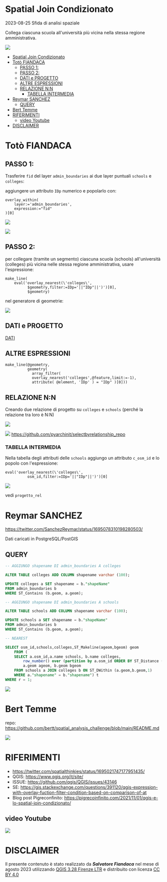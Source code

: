 # Spatial Join Condizionato

2023-08-25 Sfida di analisi spaziale

Collega ciascuna scuola all'università più vicina nella stessa regione amministrativa.

![](https://pbs.twimg.com/media/F4Xs3mOb0AAeO6F?format=jpg&name=large)

<!-- TOC -->

- [Spatial Join Condizionato](#spatial-join-condizionato)
- [Totò FIANDACA](#totò-fiandaca)
  - [PASSO 1:](#passo-1)
  - [PASSO 2:](#passo-2)
  - [DATI e PROGETTO](#dati-e-progetto)
  - [ALTRE ESPRESSIONI](#altre-espressioni)
  - [RELAZIONE N:N](#relazione-nn)
    - [TABELLA INTERMEDIA](#tabella-intermedia)
- [Reymar SANCHEZ](#reymar-sanchez)
  - [QUERY](#query)
- [Bert Temme](#bert-temme)
- [RIFERIMENTI](#riferimenti)
  - [video Youtube](#video-youtube)
- [DISCLAIMER](#disclaimer)

<!-- /TOC -->

# Totò FIANDACA

## PASSO 1:

Trasferire `fid` del layer `admin_boundaries` ai due layer puntuali `schools` e `colleges`:

aggiungere un attributo `IDp` numerico e popolarlo con:

```
overlay_within(
    layer:='admin_boundaries',
    expression:="fid"
)[0]
```
![](imgs/img_00.png)

![](imgs/img_02.png)

## PASSO 2:

per collegare (tramite un segmento) ciascuna scuola (schools) all'università (colleges) più vicina nelle stessa regione amministrativa, usare l'espressione:

```
make_line(
    eval('overlay_nearest(\'colleges\',
          $geometry,filter:=IDp='||"IDp"||')')[0],
          $geometry)
```

nel generatore di geometrie:

![](imgs/img_01.png)

## DATI e PROGETTO

[DATI](./dati/)

## ALTRE ESPRESSIONI

```
make_line(@geometry,
          geometry(
            array_filter( 
            overlay_nearest('colleges',@feature,limit:=-1), 
            attribute( @element, 'IDp' ) = "IDp" )[0]))
```
## RELAZIONE N:N

Creando due relazione di progetto su `colleges` e `schools` (perché la relazione tra loro è N:N)

![](imgs/img_03.png)

![](imgs/plugin.png)
<https://github.com/pyarchinit/selectbyrelationship_repo>

### TABELLA INTERMEDIA

Nella tabella degli attributi delle `schools` aggiungo un attributo `c_osm_id` e lo popolo con l'espressione:

```
eval('overlay_nearest(\'colleges\',
          osm_id,filter:=IDp='||"IDp"||')')[0]
```

![](imgs/demo.gif)

vedi `progetto_rel`

# Reymar SANCHEZ

<https://twitter.com/SanchezReymar/status/1695078310198280503/>

Dati caricati in PostgreSQL/PostGIS

## QUERY

```SQL
-- AGGIUNGO shapename DI admin_boundaries A colleges

ALTER TABLE colleges ADD COLUMN shapename varchar (100);

UPDATE colleges a SET shapename = b."shapeName"
FROM admin_boundaries b
WHERE ST_Contains (b.geom, a.geom);

-- AGGIUNGO shapename DI admin_boundaries A schools

ALTER TABLE schools ADD COLUMN shapename varchar (100);

UPDATE schools a SET shapename = b."shapeName" 
FROM admin_boundaries b
WHERE ST_Contains (b.geom, a.geom);

-- NEAREST

SELECT osm_id,schools,colleges,ST_Makeline(ageom,bgeom) geom
    FROM (
    SELECT a.osm_id,a.name schools, b.name colleges, 
        row_number() over (partition by a.osm_id ORDER BY ST_Distance (a.geom,b.geom)) r, 
        a.geom ageom, b.geom bgeom
    FROM schools a JOIN colleges b ON ST_DWithin (a.geom,b.geom,1)
    WHERE a."shapename" = b."shapename") t
WHERE r = 1;
```

![](imgs/pg.png)

# Bert Temme

repo: <https://github.com/bertt/spatial_analysis_challenge/blob/main/README.md>

![](https://user-images.githubusercontent.com/538812/263313387-2685612d-c48c-43f9-83dd-4dd386d7478c.png)
# RIFERIMENTI

- <https://twitter.com/spatialthinkies/status/1695021747177951435/>
- QGIS: https://www.qgis.org/it/site/
- ISSUE: <https://github.com/qgis/QGIS/issues/43146>
- SE: <https://gis.stackexchange.com/questions/391120/qgis-expression-with-overlay-fuction-filter-condition-based-on-comparison-of-at>
- Blog post Pigreconfinito: <https://pigrecoinfinito.com/2021/11/01/qgis-e-lo-spatial-join-condizionato/>

## video Youtube

[![](https://img.youtube.com/vi/G4e4bUxuMS0/0.jpg)](https://https://youtu.be/G4e4bUxuMS0 "Video")


# DISCLAIMER

Il presente contenuto è stato realizzato da _**Salvatore Fiandaca**_ nel mese di agosto 2023 utilizzando [QGIS 3.28 Firenze LTR](https://qgis.org/it/site/) e distribuito con licenza [CC BY 4.0](https://creativecommons.org/licenses/by/4.0/deed.it)